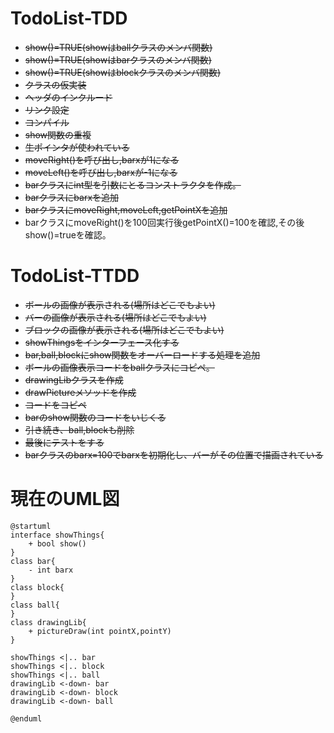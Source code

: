 # TodoList-TDD
- ~~show()=TRUE(showはballクラスのメンバ関数)~~
- ~~show()=TRUE(showはbarクラスのメンバ関数)~~
- ~~show()=TRUE(showはblockクラスのメンバ関数)~~
- ~~クラスの仮実装~~
- ~~ヘッダのインクルード~~
- ~~リンク設定~~
- ~~コンパイル~~
- ~~show関数の重複~~
- ~~生ポインタが使われている~~
- ~~moveRight()を呼び出し,barxが1になる~~
- ~~moveLeft()を呼び出し,barxが-1になる~~
- ~~barクラスにint型を引数にとるコンストラクタを作成。~~
- ~~barクラスにbarxを追加~~
- ~~barクラスにmoveRight,moveLeft,getPointXを追加~~
- barクラスにmoveRight()を100回実行後getPointX()=100を確認,その後show()=trueを確認。

# TodoList-TTDD
- ~~ボールの画像が表示される(場所はどこでもよい)~~
- ~~バーの画像が表示される(場所はどこでもよい)~~
- ~~ブロックの画像が表示される(場所はどこでもよい)~~
- ~~showThingsをインターフェース化する~~
- ~~bar,ball,blockにshow関数をオーバーロードする処理を追加~~
- ~~ボールの画像表示コードをballクラスにコピぺ。~~
- ~~drawingLibクラスを作成~~
- ~~drawPictureメソッドを作成~~
- ~~コードをコピペ~~
- ~~barのshow関数のコードをいじくる~~
- ~~引き続き、ball,blockも削除~~
- ~~最後にテストをする~~
- ~~barクラスのbarx=100でbarxを初期化し、バーがその位置で描画されている~~
# 現在のUML図
~~~plantuml
@startuml
interface showThings{
    + bool show()
}
class bar{
    - int barx
}
class block{
}
class ball{
}
class drawingLib{
    + pictureDraw(int pointX,pointY)
}

showThings <|.. bar
showThings <|.. block
showThings <|.. ball
drawingLib <-down- bar
drawingLib <-down- block
drawingLib <-down- ball

@enduml
~~~


